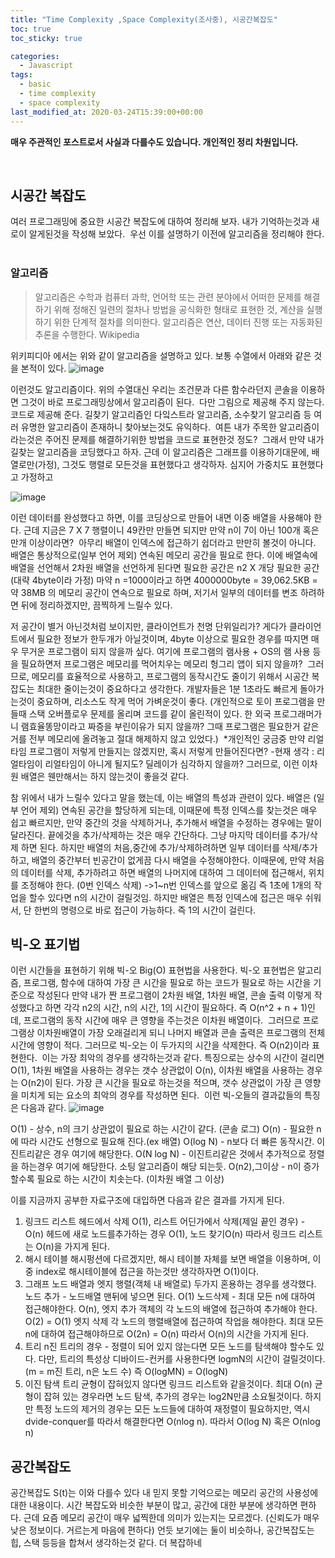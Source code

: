 ```yaml
---
title: "Time Complexity ,Space Complexity(조사중), 시공간복잡도"
toc: true
toc_sticky: true

categories:
  - Javascript
tags:
  - basic
  - time complexity
  - space complexity
last_modified_at: 2020-03-24T15:39:00+00:00
---
```


**매우 주관적인 포스트로서 사실과 다를수도 있습니다. 개인적인 정리 차원입니다.**

​

## 시공간 복잡도

여러 프로그래밍에 중요한 시공간 복잡도에 대하여 정리해 보자.
내가 기억하는것과 새로이 알게된것을 작성해 보았다.
​
우선 이를 설명하기 이전에 알고리즘을 정리해야 한다.
​

### 알고리즘

> 알고리즘은 수학과 컴퓨터 과학, 언어학 또는 관련 분야에서 어떠한 문제를 해결하기 위해 정해진 일련의 절차나 방법을 공식화한 형태로 표현한 것, 계산을 실행하기 위한 단계적 절차를 의미한다. 알고리즘은 연산, 데이터 진행 또는 자동화된 추론을 수행한다.
> Wikipedia

위키피디아 에서는 위와 같이 알고리즘을 설명하고 있다.
보통 수열에서 아래와 같은 것을 본적이 있다.
![image](https://postfiles.pstatic.net/MjAyMDAzMjRfMTYw/MDAxNTg1MDI3NjQzMjQ0.QoJxIknfLs8925O2xdyip_2i4nEScdoA_Ex6rXZKh7kg.uib-f8Ga0qpMhlbw28TcNUd4esfUJOSLDYthac5u0i4g.PNG.scm0222/%EC%88%9C%EC%84%9C%EB%8F%84.png?type=w966)

이런것도 알고리즘이다. 위의 수열대신 우리는 조건문과 다른 함수라던지 콘솔을 이용하면 그것이 바로
프로그래밍상에서 알고리즘이 된다.
​
다만 그림으로 제공해 주지 않는다. 코드로 제공해 준다. 길찾기 알고리즘인 다잌스트라 알고리즘, 소수찾기 알고리즘 등 여러 유명한 알고리즘이 존재하니 찾아보는것도 유익하다.
​
여튼 내가 주목한 알고리즘이라는것은 주어진 문제를 해결하기위한 방법을 코드로 표현한것 정도?
​
그래서 만약 내가 길찾는 알고리즘을 코딩했다고 하자.
근데 이 알고리즘은 그래프를 이용하기대문에, 배열로만(가정), 그것도 행렬로 모든것을 표현했다고 생각하자.
심지어 가중치도 표현했다고 가정하고

![image](https://postfiles.pstatic.net/MjAyMDAzMjRfMTky/MDAxNTg1MDI4MDI4MzM1.g3KImWt-SOsq5jQkUajrBGB55H75yjCvxzssfU108xUg.OVTFSAD5MzYPHGLCCO4aGnC5ps5gLhkZd3Sbd77Z2hsg.PNG.scm0222/%ED%96%89%EB%A0%AC.png?type=w966)

이런 데이터를 완성했다고 하면,
이를 코딩상으로 만들어 내면 이중 배열을 사용해야 한다.
근데 지금은 7 X 7 행렬이니 49칸만 만들면 되지만
만약 n이 7이 아닌 100개 혹은 만개 이상이라면?
​
아무리 배열이 인덱스에 접근하기 쉽더라고 만만히 볼것이 아니다.
배열은 통상적으로(일부 언어 제외) 연속된 메모리 공간을 필요로 한다.
이에 배열속에 배열을 선언해서 2차원 배열을 선언하게 된다면 필요한 공간은 n2 X 개당 필요한 공간(대략 4byte이라 가정)
마약 n =1000이라고 하면 4000000byte = 39,062.5KB = 약 38MB 의 메모리 공간이 연속으로 필요로 하며,
저기서 일부의 데이터를 변조 하려하면 뒤에 정리하겠지만, 끔찍하게 느릴수 있다.

​저 공간이 별거 아닌것처럼 보이지만, 클라이언트가 천명 단위일리가? 게다가 클라이언트에서 필요한 정보가 한두개가
아닐것이며, 4byte 이상으로 필요한 경우를 따지면 매우 무거운 프로그램이 되지 않을까 싶다. 여기에 프로그램의 램사용 + OS의 램 사용 등을 필요하면저 프로그램은 메모리를 먹어치우는 메모리 헝그리 앱이 되지 않을까?
​
그러므로, 메모리를 효율적으로 사용하고, 프로그램의 동작시간도 줄이기 위해서 시공간 복잡도는 최대한 줄이는것이 중요하다고
생각한다. 개발자들은 1분 1초라도 빠르게 돌아가는것이 중요하며, 리소스도 작게 먹어 가벼운것이 좋다.
(개인적으로 토이 프로그램을 만들때 스택 오버플로우 문제를 올리며 코드를 같이 올린적이 있다. 한 외국 프로그래머가 니 램효율똥망이라고 짜증을 부린이유가 되지 않을까? 그때 프로그램은 필요한거 같은거를 전부 메모리에 올려놓고 절대 해제하지 않고 있었다.)
​ \*개인적인 궁금중 만약 리얼타임 프로그램이 저렇게 만들지는 않겠지만, 혹시 저렇게 만들어진다면? -현재 생각 : 리얼타임이 리얼타임이 아니게 될지도? 딜레이가 심각하지 않을까?
​
그러므로, 이런 이차원 배열은 웬만해서는 하지 않는것이 좋을것 같다.
​

참 위에서 내가 느릴수 있다고 말을 했는데, 이는 배열의 특성과 관련이 있다.
배열은 (일부 언어 제외) 연속된 공간을 할당하게 되는데, 이때문에 특정 인덱스를 찾는것은 매우 쉽고 빠르지만,
만약 중간의 것을 삭제하거나, 추가해서 배열을 수정하는 경우에는 말이 달라진다.
끝에것을 추가/삭제하는 것은 매우 간단하다. 그냥 마지막 데이터를 추가/삭제 하면 된다.
하지만 배열의 처음,중간에 추가/삭제하려하면 일부 데이터를 삭제/추가하고, 배열의 중간부터 빈공간이 없게끔 다시 배열을 수정해야한다.​
이때문에, 만약 처음의 데이터를 삭제, 추가하려고 하면 배열의 나머지에 대하여 그 데이터에 접근해서, 위치를 조정해야 한다.
(0번 인덱스 삭제) ->1~n번 인덱스를 앞으로 옮김 즉 1초에 1개의 작업을 할수 있다면 n의 시간이 걸릴것임.
​
하지만 배열은 특정 인덱스에 접근은 매우 쉬워서, 단 한번의 명령으로 바로 접근이 가능하다. 즉 1의 시간이 걸린다.
​

## 빅-오 표기법

이런 시간들을 표현하기 위해 빅-오 Big(O) 표현법을 사용한다.
빅-오 표현법은 알고리즘, 프로그램, 함수에 대하여 가장 큰 시간을 필요로 하는 코드가 필요로 하는 시간을 기준으로 작성된다
만약 내가 짠 프로그램이 2차원 배열, 1차원 배열, 콘솔 출력 이렇게 작성했다고 하면
각각 n2의 시간, n의 시간, 1의 시간이 필요하다. 즉 O(n^2 + n + 1)인데, 프로그램의 동작 시간에 매우 큰 영향을 주는것은 이차원 배열이다.
​
그러므로 프로그램상 이차원배열이 가장 오래걸리게 되니 나머지 배열과 콘솔 출력은 프로그램의 전체 시간에 영향이 적다. 그러므로 빅-오는 이 두가지의 시간을 삭제한다. 즉 O(n2)이라 표현한다.
​
이는 가장 최악의 경우를 생각하는것과 같다. 특징으로는 상수의 시간이 걸리면 O(1), 1차원 배열을 사용하는 경우는 갯수 상관없이 O(n), 이차원 배열을 사용하는 경우는 O(n2)이 된다.
가장 큰 시간을 필요로 하는것을 적으며, 갯수 상관없이 가장 큰 영향을 미치게 되는 요소의 최악의 경우를 작성하면 된다.
​
이런 빅-오들의 결과값들의 특징은 다음과 같다.
![image](https://postfiles.pstatic.net/MjAyMDAzMjRfMzAw/MDAxNTg1MDMwNTI4ODU0.76IVZYudsHZm08HG7_qujebLx-pCH9E3vBRDsCpv0ywg.5sFQtD9vDzOtkA5F2YF_HXw46c8VJzhqSF7T1zDJCzEg.PNG.scm0222/%EB%B3%B5%EC%9E%A1%EB%8F%84.png?type=w966)

O(1) - 상수, n의 크기 상관없이 필요로 하는 시간이 같다. (콘솔 로그)
O(n) - 필요한 n에 따라 시간도 선형으로 필요해 진다.(ex 배열)
O(log N) - n보다 더 빠른 동작시간. 이진트리같은 경우 여기에 해당한다.
O(N log N) - 이진트리같은 것에서 추가적으로 정렬을 하는경우 여기에 해당한다. 소팅 알고리즘이 해당 되는듯.
O(n2),그이상 - n이 증가할수록 필요로 하는 시간이 치솟는다. (이차원 배열 그 이상)

이를 지금까지 공부한 자료구조에 대입하면 다음과 같은 결과를 가지게 된다.
​

1. 링크드 리스트
   헤드에서 삭제 O(1), 리스트 어딘가에서 삭제(제일 끝인 경우) - O(n) 헤드에 새로 노드를추가하는 경우 O(1), 노드 찾기O(n)
   따라서 링크드 리스트는 O(n)을 가지게 된다.
   ​
2. 해시 테이블
   해시펑션에 다르겠지만, 해시 테이블 자체를 보면 배열을 이용하며, 이중 index로 해시테이블에 접근을 하는것만 생각하자면 O(1)이다.
   ​
3. 그래프
   노드 배열과 엣지 행렬(객체 내 배열로) 두가지 혼용하는 경우를 생각했다.
   노드 추가 - 노드배열 맨뒤에 넣으면 된다. O(1) 노드삭제 - 최대 모든 n에 대하여 접근해야한다. O(n), 엣지 추가 객체의 각 노드의 배열에 접근하여 추가해야 한다. O(2) = O(1) 엣지 삭제 각 노드의 행렬배열에 접근하여 작업을 해야한다. 최대 모든 n에 대하여 접근해야하므로 O(2n) = O(n)
   따라서 O(n)의 시간을 가지게 된다.
   ​
4. 트리
   n진 트리의 경우 - 정렬이 되어 있지 않는다면 모든 노드를 탐색해야 할수도 있다.
   다만, 트리의 특성상 디바이드-컨커를 사용한다면 logmN의 시간이 걸릴것이다.(m = m진 트리, n은 노드 수) 즉 O(logMN) = O(logN)
   ​
5. 이진 탐색 트리
   균형이 잡혀있지 않다면 링크드 리스트와 같을것이다. 최대 O(n)
   균형이 잡혀 있는 경우라면 노드 탐색, 추가의 경우는 log2N만큼 소요될것이다. 하지만 특정 노드의 제거의 경우는 모든 노드들에 대하여
   재정렬이 필요하지만, 역시 dvide-conquer를 따라서 해결한다면 O(nlog n). 따라서 O(log N) 혹은 O(nlog n)

## 공간복잡도

공간복잡도 S(t)는 이와 다를수 있다
내 믿지 못할 기억으로는 메모리 공간의 사용성에 대한 내용이다. 시간 복잡도와 비슷한 부분이 많고, 공간에 대한 부분에 생각하면 편하다.
근데 요즘 메모리 공간이 매우 넓찍한데 의미가 있는지는 모르겠다.
(신뢰도가 매우 낮은 정보이다. 거르는게 마음에 편하다)
언듯 보기에는 둘이 비슷하나, 공간복잡도는 힙, 스택 등등을 합쳐서 생각하는것 같다.
더 복잡하네
